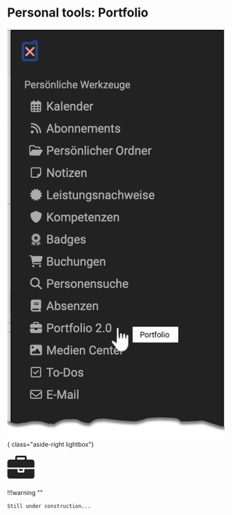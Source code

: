 # Personal tools: Portfolio

![pers_menu_portfolio_v1_de.png](assets/pers_menu_portfolio_v1_de.png){ class="aside-right lightbox"}

![icon_portfolio.png](assets/icon_portfolio.png)



!!!warning ""

    Still under construction...

